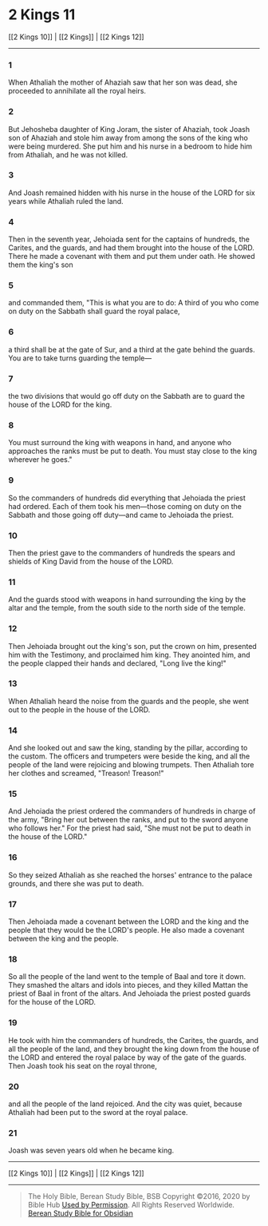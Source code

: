 # 2 Kings 11

[[2 Kings 10]] | [[2 Kings]] | [[2 Kings 12]]

---

### 1
When Athaliah the mother of Ahaziah saw that her son was dead, she proceeded to annihilate all the royal heirs.

### 2
But Jehosheba daughter of King Joram, the sister of Ahaziah, took Joash son of Ahaziah and stole him away from among the sons of the king who were being murdered. She put him and his nurse in a bedroom to hide him from Athaliah, and he was not killed.

### 3
And Joash remained hidden with his nurse in the house of the LORD for six years while Athaliah ruled the land.

### 4
Then in the seventh year, Jehoiada sent for the captains of hundreds, the Carites, and the guards, and had them brought into the house of the LORD. There he made a covenant with them and put them under oath. He showed them the king's son

### 5
and commanded them, "This is what you are to do: A third of you who come on duty on the Sabbath shall guard the royal palace,

### 6
a third shall be at the gate of Sur, and a third at the gate behind the guards. You are to take turns guarding the temple—

### 7
the two divisions that would go off duty on the Sabbath are to guard the house of the LORD for the king.

### 8
You must surround the king with weapons in hand, and anyone who approaches the ranks must be put to death. You must stay close to the king wherever he goes."

### 9
So the commanders of hundreds did everything that Jehoiada the priest had ordered. Each of them took his men—those coming on duty on the Sabbath and those going off duty—and came to Jehoiada the priest.

### 10
Then the priest gave to the commanders of hundreds the spears and shields of King David from the house of the LORD.

### 11
And the guards stood with weapons in hand surrounding the king by the altar and the temple, from the south side to the north side of the temple.

### 12
Then Jehoiada brought out the king's son, put the crown on him, presented him with the Testimony, and proclaimed him king. They anointed him, and the people clapped their hands and declared, "Long live the king!"

### 13
When Athaliah heard the noise from the guards and the people, she went out to the people in the house of the LORD.

### 14
And she looked out and saw the king, standing by the pillar, according to the custom. The officers and trumpeters were beside the king, and all the people of the land were rejoicing and blowing trumpets. Then Athaliah tore her clothes and screamed, "Treason! Treason!"

### 15
And Jehoiada the priest ordered the commanders of hundreds in charge of the army, "Bring her out between the ranks, and put to the sword anyone who follows her." For the priest had said, "She must not be put to death in the house of the LORD."

### 16
So they seized Athaliah as she reached the horses' entrance to the palace grounds, and there she was put to death.

### 17
Then Jehoiada made a covenant between the LORD and the king and the people that they would be the LORD's people. He also made a covenant between the king and the people.

### 18
So all the people of the land went to the temple of Baal and tore it down. They smashed the altars and idols into pieces, and they killed Mattan the priest of Baal in front of the altars. And Jehoiada the priest posted guards for the house of the LORD.

### 19
He took with him the commanders of hundreds, the Carites, the guards, and all the people of the land, and they brought the king down from the house of the LORD and entered the royal palace by way of the gate of the guards. Then Joash took his seat on the royal throne,

### 20
and all the people of the land rejoiced. And the city was quiet, because Athaliah had been put to the sword at the royal palace.

### 21
Joash was seven years old when he became king.

---

[[2 Kings 10]] | [[2 Kings]] | [[2 Kings 12]]

---

> The Holy Bible, Berean Study Bible, BSB
> Copyright &copy;2016, 2020 by Bible Hub
> [Used by Permission](https://berean.bible/terms.htm). All Rights Reserved Worldwide.
> [Berean Study Bible for Obsidian](https://github.com/gapmiss/berean-study-bible-for-obsidian)

